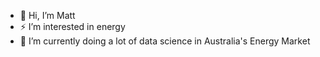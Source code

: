 - 👋 Hi, I’m Matt
- ⚡ I’m interested in energy
- 🌱 I’m currently doing a lot of data science in Australia's Energy Market


<!---
msz89/msz89 is a ✨ special ✨ repository because its `README.md` (this file) appears on your GitHub profile.
You can click the Preview link to take a look at your changes.
--->
